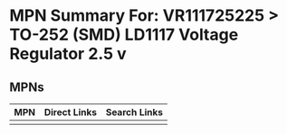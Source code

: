 



# MPN Summary For: VR111725225 > TO-252 (SMD) LD1117 Voltage Regulator 2.5 v

## MPNs
  

|MPN|Direct Links|Search Links|
| :--- | :--- | :--- |
||||
